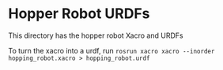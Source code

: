 # Hopper Robot URDFs
This directory has the hopper robot Xacro and URDFs <br /> 

To turn the xacro into a urdf, run ```rosrun xacro xacro --inorder hopping_robot.xacro > hopping_robot.urdf```
